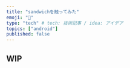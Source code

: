 ```yaml
---
title: "sandwichを触ってみた"
emoji: "🙆"
type: "tech" # tech: 技術記事 / idea: アイデア
topics: ["android"]
published: false
---
```


## WIP

